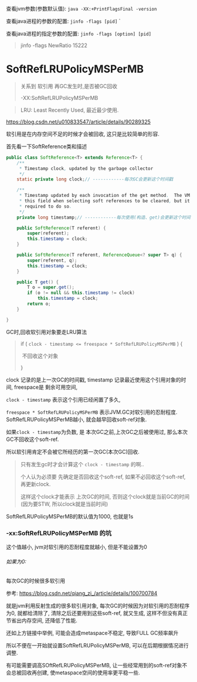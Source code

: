 查看jvm参数(参数默认值): ` java -XX:+PrintFlagsFinal -version `

查看java进程的参数的配置: `jinfo -flags [pid]` `

查看java进程的指定参数的配置: `jinfo -flags [option] [pid]`

> jinfo -flags NewRatio 15222





# SoftRefLRUPolicyMSPerMB

> 关系到 软引用 再GC发生时,是否被GC回收
>
> -XX:SoftRefLRUPolicyMSPerMB

> LRU:  Least Recently Used, 最近最少使用.

https://blog.csdn.net/u010833547/article/details/90289325

软引用是在内存空间不足的时候才会被回收, 这只是比较简单的形容. 



首先看一下SoftReference类和描述

```java
public class SoftReference<T> extends Reference<T> {
    /**
     * Timestamp clock, updated by the garbage collector
     */
    static private long clock;// ------------每次GC会更新这个时间戳

    /**
     * Timestamp updated by each invocation of the get method.  The VM may use
     * this field when selecting soft references to be cleared, but it is not
     * required to do so.
     */
    private long timestamp;// ------------每次使用(构造、get)会更新这个时间戳

    public SoftReference(T referent) {
        super(referent);
        this.timestamp = clock;
    }

    public SoftReference(T referent, ReferenceQueue<? super T> q) {
        super(referent, q);
        this.timestamp = clock;
    }

    public T get() {
        T o = super.get();
        if (o != null && this.timestamp != clock)
            this.timestamp = clock;
        return o;
    }

}

```



GC时,回收软引用对象要走LRU算法

> if (       `clock - timestamp <= freespace * SoftRefLRUPolicyMSPerMB`       ) {
>
> ​		不回收这个对象
>
> }

clock 记录的是上一次GC的时间戳, timestamp 记录最近使用这个引用对象的时间, freespace是 剩余可用空间, 

`clock - timestamp` 表示这个引用已经闲置了多久, 

`freespace * SoftRefLRUPolicyMSPerMB` 表示JVM.GC对软引用的忍耐程度. SoftRefLRUPolicyMSPerMB越小, 就会越早回收soft-ref对象. 



如果`clock - timestamp`为负数, 是 本次GC之前,上次GC之后被使用过, 那么本次GC不回收这个soft-ref. 

所以软引用肯定不会被它所经历的第一次GC(本次GC)回收. 

> 只有发生gc时才会计算这个 `clock - timestamp` 的啊.. 
>
> 个人认为必须要 先确定是否回收这个soft-ref, 如果不必回收这个soft-ref, 再更新clock. 
>
> 这样这个clock才能表示 上次GC的时间, 否则这个clock就是当前GC的时间(因为要STW, 所以clock就是当前时间)

SoftRefLRUPolicyMSPerMB的默认值为1000, 也就是1s



### -xx:SoftRefLRUPolicyMSPerMB 的坑

这个值越小, jvm对软引用的忍耐程度就越小, 但是不能设置为0

###### 如果为0: 

每次GC的时候很多软引用

参考: https://blog.csdn.net/qiang_zi_/article/details/100700784

就是jvm利用反射生成的很多软引用对象, 每次GC的时候因为对软引用的忍耐程序为0, 就都给清除了,  清除之后还要用到这些soft-ref, 就又生成, 这样不但没有真正节省出内存空间, 还降低了性能. 

还如上方链接中举例, 可能会造成metaspace不稳定, 导致FULL GC频率飙升



所以不便在一开始就设置SoftRefLRUPolicyMSPerMB, 可以在后期根据情况进行调整.

有可能需要调高SOftRefLRUPolicyMSPerMB, 让一些经常用到的soft-ref对象不会总被回收再创建, 使metaspace空间的使用率更平稳一些.